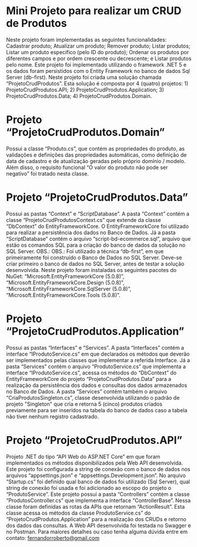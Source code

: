 # Mini Projeto para realizar um CRUD de Produtos
Neste projeto foram implementadas as seguintes funcionalidades: Cadastrar produto; Atualizar um produto; Remover produto; Listar produtos; Listar um produto específico (pelo ID do produto); Ordenar os produtos por diferentes campos e por ordem crescente ou decrescente; e Listar produtos pelo nome. Este projeto foi implementado utilizando o framework .NET 5 e os dados foram persistidos com o Entity Framework no banco de dados Sql Server (db-first).
Neste projeto foi criada uma solução chamada “ProjetoCrudProdutos”. Esta solução é composta por 4 (quatro) projetos: 1) ProjetoCrudProdutos.API; 2) ProjetoCrudProdutos.Application; 3) ProjetoCrudProdutos.Data; 4) ProjetoCrudProdutos.Domain.
# Projeto “ProjetoCrudProdutos.Domain” 
Possui a classe “Produto.cs”, que contém as propriedades do produto, as validações e definições das propriedades automáticas, como definição de data de cadastro e de atualização geradas pelo próprio domínio / modelo. Além disso, o requisito funcional “O valor do produto não pode ser negativo” foi tratado nesta classe. 
# Projeto “ProjetoCrudProdutos.Data” 
Possui as pastas “Context” e “ScriptDatabase”. A pasta “Context” contém a classe “ProjetoCrudProdutosContext.cs” que extende da classe “DbContext” do EntityFrameworkCore. O EntityFrameworkCore foi utilizado para realizar a persistência dos dados no Banco de Dados. 
Já a pasta “ScriptDatabase” contém o arquivo “script-bd-ecommerce.sql”, arquivo que estão os comandos SQL para a criação do banco de dados da solução no SQL Server. OBS.: OBS.: Foi utilizado a técnica “db-first”, em que primeiramente foi construído o Banco de Dados no SQL Server. Deve-se criar primeiro o banco de dados no SQL Server, antes de testar a solução desenvolvida. 
Neste projeto foram instaladas os seguintes pacotes do NuGet: “Microsoft.EntityFrameworkCore (5.0.8)”, “Microsoft.EntityFrameworkCore.Design (5.0.8)”, “Microsoft.EntityFrameworkCore.SqlServer (5.0.8)”, “Microsoft.EntityFrameworkCore.Tools (5.0.8)”. 
# Projeto “ProjetoCrudProdutos.Application” 
Possui as pastas “Interfaces” e “Services”. A pasta “Interfaces” contém a interface “IProdutoService.cs” em que declarados os métodos que deverão ser implementados pelas classes que implementar a referida Interface. 
Já a pasta “Services” contém o arquivo “ProdutoService.cs” que implementa a interface “IProdutoService.cs”, acessa os métodos do “DbContext” do EntityFrameworkCore do projeto “ProjetoCrudProdutos.Data” para a realização da persistência dos dados e consultas dos dados armazenados no Banco de Dados. A pasta “Services” contém também o arquivo “CriaProdutosSingleton.cs”, classe desenvolvida utilizando o padrão de projeto  "Singleton" que cria e retorna 5 (cinco) produtos criados previamente para ser inseridos na tabela do banco de dados caso a tabela não tiver nenhum registro cadastrado.
# Projeto “ProjetoCrudProdutos.API” 
Projeto .NET do tipo “API Web do ASP.NET Core” em que foram implementados os métodos disponibilizados pela Web API desenvolvida. Este projeto foi configurada a string de conexão com o banco de dados nos arquivos “appsettings.json” e “appsettings.Development.json”. No arquivo “Startup.cs” foi definido qual banco de dados foi utilizado (Sql Server), qual string de conexão foi usada e foi adicionado ao escopo do projeto o “ProdutoService”.
Este projeto possui a pasta “Controllers” contém a classe “ProdutosController.cs” que implementa a interface “ControllerBase”. Nessa classe foram definidas as rotas da APIs que retornam “ActionResult”. Esta classe acessa os métodos da classe ProdutoService.cs” do “ProjetoCrudProdutos.Application” para a realização dos CRUDs e retorno dos dados das consultas. A Web API desenvolvida foi testada no Swagger e no Postman. 
Para maiores detalhes ou caso tenha alguma dúvida entre em contato: fernandorroberto@gmail.com

